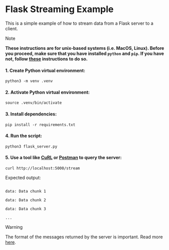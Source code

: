 # Flask Streaming Example

This is a simple example of how to stream data from a Flask server to a client.

> [!NOTE]
> **These instructions are for unix-based systems (i.e. MacOS, Linux). Before you proceed, make sure that you have installed `python` and `pip`. If you have not, follow [these](https://packaging.python.org/en/latest/tutorials/installing-packages/) instructions to do so.**

#### 1. Create Python virtual environment:
```
python3 -m venv .venv
```

#### 2. Activate Python virtual environment:
```
source .venv/bin/activate
```

#### 3. Install dependencies:
```
pip install -r requirements.txt
```

#### 4. Run the script:
```
python3 flask_server.py
```

#### 5. Use a tool like [CuRL](https://curl.se/) or [Postman](https://www.postman.com/) to query the server:
```
curl http://localhost:5000/stream
```
Expected output:
```

data: Data chunk 1

data: Data chunk 2

data: Data chunk 3

... 
```

> [!WARNING]
> The format of the messages returned by the server is important. Read more [here](https://developer.mozilla.org/en-US/docs/Web/API/Server-sent_events/Using_server-sent_events#examples).